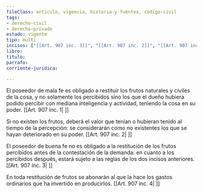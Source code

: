 ```yaml
---
fileClass: articulo, vigencia, historia-y-fuentes, codigo-civil
tags:
- derecho-civil
- derecho-privado
estado: vigente
tipo: multi
incisos: ["[[Art. 907 inc. 3]]", "[[Art. 907 inc. 2]]", "[[Art. 907 inc. 1]]", "[[Art. 907 inc. 4]]"]
libro:
titulo:
parrafo:
corriente-juridica:

---
```

El poseedor de mala fe es obligado a restituir los frutos naturales y civiles de la cosa, y no solamente los percibidos sino los que el dueño hubiera podido percibir con mediana inteligencia y actividad, teniendo la cosa en su poder. [[Art. 907 inc. 1| ]]

Si no existen los frutos, deberá el valor que tenían o hubieran tenido al tiempo de la percepción: se considerarán como no existentes los que se hayan deteriorado en su poder. [[Art. 907 inc. 2| ]]

El poseedor de buena fe no es obligado a la restitución de los frutos percibidos antes de la contestación de la demanda: en cuanto a los percibidos después, estará sujeto a las reglas de los dos incisos anteriores. [[Art. 907 inc. 3| ]]

En toda restitución de frutos se abonarán al que la hace los gastos ordinarios que ha invertido en producirlos. [[Art. 907 inc. 4| ]]
